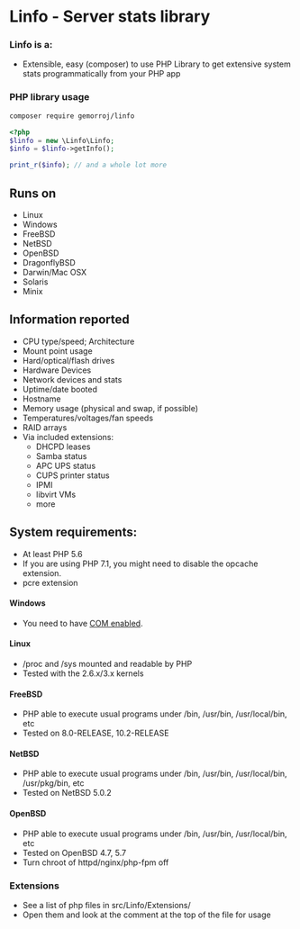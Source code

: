 # Linfo - Server stats library

### Linfo is a:
 - Extensible, easy (composer) to use PHP Library to get extensive system stats programmatically from your PHP app

### PHP library usage

```bash
composer require gemorroj/linfo
```

```php
<?php
$linfo = new \Linfo\Linfo;
$info = $linfo->getInfo();

print_r($info); // and a whole lot more
```



## Runs on
 - Linux
 - Windows
 - FreeBSD
 - NetBSD
 - OpenBSD
 - DragonflyBSD
 - Darwin/Mac OSX
 - Solaris
 - Minix

## Information reported
 - CPU type/speed; Architecture
 - Mount point usage
 - Hard/optical/flash drives
 - Hardware Devices
 - Network devices and stats
 - Uptime/date booted
 - Hostname
 - Memory usage (physical and swap, if possible)
 - Temperatures/voltages/fan speeds
 - RAID arrays
 - Via included extensions:
   - DHCPD leases
   - Samba status
   - APC UPS status
   - CUPS printer status
   - IPMI
   - libvirt VMs
   - more

## System requirements:
 - At least PHP 5.6
 - If you are using PHP 7.1, you might need to disable the opcache extension.
 - pcre extension

#### Windows
 - You need to have [COM enabled](http://www.php.net/manual/en/class.com.php).

#### Linux
 - /proc and /sys mounted and readable by PHP
 - Tested with the 2.6.x/3.x kernels

#### FreeBSD
 - PHP able to execute usual programs under /bin, /usr/bin, /usr/local/bin, etc
 - Tested on 8.0-RELEASE, 10.2-RELEASE

#### NetBSD
 - PHP able to execute usual programs under /bin, /usr/bin, /usr/local/bin, /usr/pkg/bin, etc
 - Tested on NetBSD 5.0.2

#### OpenBSD
 - PHP able to execute usual programs under /bin, /usr/bin, /usr/local/bin,  etc
 - Tested on OpenBSD 4.7, 5.7
 - Turn chroot of httpd/nginx/php-fpm off

### Extensions
 - See a list of php files in src/Linfo/Extensions/
 - Open them and look at the comment at the top of the file for usage
